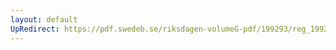 ```yaml
---
layout: default
UpRedirect: https://pdf.swedeb.se/riksdagen-volumeG-pdf/199293/reg_199293_KrU/reg_199293_KrU_0014.pdf
---
```

